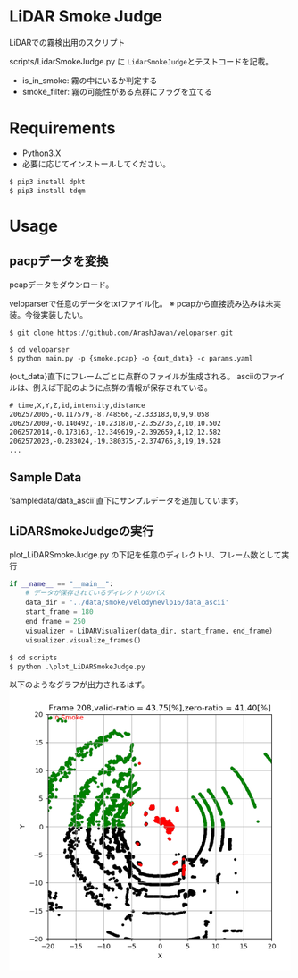 # LiDAR Smoke Judge

LiDARでの霧検出用のスクリプト

scripts/LidarSmokeJudge.py に `LidarSmokeJudge`とテストコードを記載。
- is_in_smoke: 霧の中にいるか判定する
- smoke_filter: 霧の可能性がある点群にフラグを立てる

# Requirements
- Python3.X
- 必要に応じてインストールしてください。
```
$ pip3 install dpkt
$ pip3 install tdqm
```

# Usage

## pacpデータを変換
pcapデータをダウンロード。

veloparserで任意のデータをtxtファイル化。
※ pcapから直接読み込みは未実装。今後実装したい。

```
$ git clone https://github.com/ArashJavan/veloparser.git
```

```
$ cd veloparser
$ python main.py -p {smoke.pcap} -o {out_data} -c params.yaml
```

{out_data}直下にフレームごとに点群のファイルが生成される。
asciiのファイルは、例えば下記のように点群の情報が保存されている。
```
# time,X,Y,Z,id,intensity,distance
2062572005,-0.117579,-8.748566,-2.333183,0,9,9.058
2062572009,-0.140492,-10.231870,-2.352736,2,10,10.502
2062572014,-0.173163,-12.349619,-2.392659,4,12,12.582
2062572023,-0.283024,-19.380375,-2.374765,8,19,19.528
...
```

## Sample Data

'sampledata/data_ascii'直下にサンプルデータを追加しています。


## LiDARSmokeJudgeの実行


plot_LiDARSmokeJudge.py の下記を任意のディレクトリ、フレーム数として実行

```python
if __name__ == "__main__":
    # データが保存されているディレクトリのパス
    data_dir = '../data/smoke/velodynevlp16/data_ascii'
    start_frame = 180
    end_frame = 250
    visualizer = LiDARVisualizer(data_dir, start_frame, end_frame)
    visualizer.visualize_frames()
```

```
$ cd scripts
$ python .\plot_LiDARSmokeJudge.py
```

以下のようなグラフが出力されるはず。
![Alt text](image/image.png)
